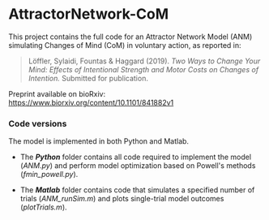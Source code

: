 # AttractorNetwork-CoM
This project contains the full code for an Attractor Network Model (ANM) simulating Changes of Mind (CoM) in voluntary action, as reported in:
> Löffler, Sylaidi, Fountas & Haggard (2019). *Two Ways to Change Your Mind: Effects of Intentional Strength and Motor Costs on Changes of Intention.* Submitted for publication.

Preprint available on bioRxiv: https://www.biorxiv.org/content/10.1101/841882v1

### Code versions
The model is implemented in both Python and Matlab. 

  * The ***Python*** folder contains all code required to implement the model (*ANM.py*) and perform model optimization based on Powell's methods (*fmin_powell.py*). 

  * The ***Matlab*** folder contains code that simulates a specified number of trials (*ANM_runSim.m*) and plots single-trial model outcomes (*plotTrials.m*).


